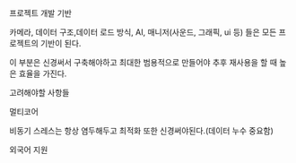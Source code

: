 프로젝트 개발 기반



카메라, 데이터 구조,데이터 로드 방식, AI, 매니저(사운드, 그래픽, ui 등) 들은 모든 프로젝트의 기반이 된다.

이 부분은 신경써서 구축해야하고 최대한 범용적으로 만들어야 추후 재사용을 할 때 높은 효율을 가진다.



고려해야할 사항들



멀티코어

비동기 스레스는 항상 염두해두고 최적화 또한 신경써야된다.(데이터 누수 중요함)

외국어 지원



